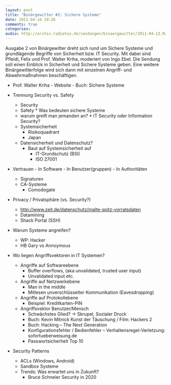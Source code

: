 ```yaml
---
layout: post
title: "Binärgewitter #2: Sichere Systeme"
date: 2011-04-16 19:26
comments: true
categories: 
audio: http://archiv.radiotux.de/sendungen/binaergewitter/2011-04-13.RadioTux.Binaergewitter.2.mp3
---
```

Ausgabe 2 von Binärgewitter dreht sich rund um Sichere Systeme und grundlägende Begriffe von Sicherheit bzw. IT Security. Mit dabei sind Pfleidi, Felix und Prof. Walter Kriha, moderiert von Ingo Ebel. Die Sendung soll einen Einblick in Sicherheit und Sichere Systeme geben. Eine weitere Binärgewitterfolge wird sich dann mit einzelnen Angriff- und Abwehrmaßnahmen beschäftigen.

   * Prof. Walter Kriha
    - Website
    - Buch: Sichere Systeme
   * Trennung Security vs. Safety
       - Security
       - Safety
    * Was bedeuten sichere Systeme
       - warum greift man jemanden an?
    * IT Security oder Information Security?
       - Systemsicherheit
           * Risikoquadrant
           * Japan
       - Datensicherheit und Datenschutz?
           * Baut auf Systemsicherheit auf
               - IT-Grundschutz (BSI)
               - ISO 27001


   * Vertrauen
    - In Software
    - In Benutzer(gruppen)
    - In Authoritäten
        * Signaturen
        * CA-Systeme
          - Comodogate
   * Privacy / Privatsphäre (vs. Security?)
       - http://www.zeit.de/datenschutz/malte-spitz-vorratsdaten
       - Datamining
        - Shack Portal (SSH)
   * Warum Systeme angreifen?
       - WP: Hacker
       - HB Gary vs Annoymous
   * Wo liegen Angriffsvektoren in IT Systemen?
       - Angriffe auf Softwareebene
           * Buffer overflows, (aka unvalidated, trusted user input)
           * Unvalidated input etc.
       - Angriffe auf Netzwerkebene
           * Man in the middle
           * Mitlesen unverschlüsselter Kommunikation (Eavesdropping)
       - Angriffe auf Protokollebene
           * Beispiel: Kreditkarten-PIN
       - Angriffsvektor Benutzer/Mensch
           * Schwächstes Glied? -> Skrupel, Sozialer Druck
           * Buch: Kevin Mitnick Kunst der Täuschung / Film: Hackers 2
           * Buch: Hacking – The Next Generation
           * Konfigurationsfehler / Bedienfehler – Verhaltensregel-Verletzung: sofortueberweisung.de
           * Passwortsicherheit Top 10

   * Security Patterns
     - ACLs (Windows, Android)
     - Sandbox Systeme
     - Trends: Was erwartet uns in Zukunft?
       * Bruce Schneier Security in 2020

